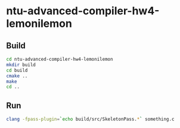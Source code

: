 # ntu-advanced-compiler-hw4-lemonilemon

## Build

```bash
cd ntu-advanced-compiler-hw4-lemonilemon
mkdir build
cd build
cmake ..
make
cd ..
```

## Run

```bash
clang -fpass-plugin=`echo build/src/SkeletonPass.*` something.c
```

